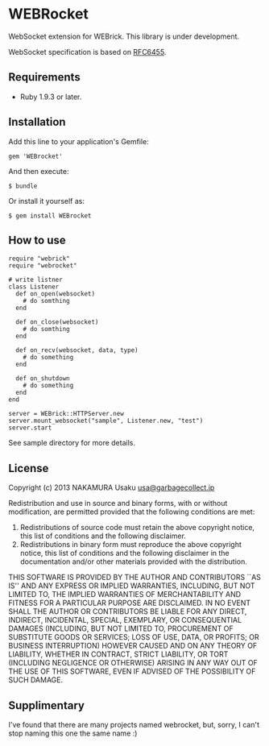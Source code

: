WEBRocket
=========

WebSocket extension for WEBrick.
This library is under development.

WebSocket specification is based on [RFC6455](http://www.rfc-editor.org/rfc/rfc6455.txt).


Requirements
------------

+ Ruby 1.9.3 or later.


Installation
------------

Add this line to your application's Gemfile:

    gem 'WEBrocket'

And then execute:

    $ bundle

Or install it yourself as:

    $ gem install WEBrocket


How to use
----------

    require "webrick"
    require "webrocket"
    
    # write listner
    class Listener
      def on_open(websocket)
        # do somthing
      end
    
      def on_close(websocket)
        # do somthing
      end
    
      def on_recv(websocket, data, type)
        # do something
      end
    
      def on_shutdown
        # do something
      end
    end
    
    server = WEBrick::HTTPServer.new
    server.mount_websocket("sample", Listener.new, "test")
    server.start

See sample directory for more details.


License
-------

Copyright (c) 2013 NAKAMURA Usaku usa@garbagecollect.jp

Redistribution and use in source and binary forms, with or without
modification, are permitted provided that the following conditions are met:

1. Redistributions of source code must retain the above copyright notice,
   this list of conditions and the following disclaimer.
2. Redistributions in binary form must reproduce the above copyright notice,
   this list of conditions and the following disclaimer in the documentation
   and/or other materials provided with the distribution.

THIS SOFTWARE IS PROVIDED BY THE AUTHOR AND CONTRIBUTORS ``AS IS'' AND ANY
EXPRESS OR IMPLIED WARRANTIES, INCLUDING, BUT NOT LIMITED TO, THE IMPLIED
WARRANTIES OF MERCHANTABILITY AND FITNESS FOR A PARTICULAR PURPOSE ARE
DISCLAIMED. IN NO EVENT SHALL THE AUTHOR OR CONTRIBUTORS BE LIABLE FOR ANY
DIRECT, INDIRECT, INCIDENTAL, SPECIAL, EXEMPLARY, OR CONSEQUENTIAL DAMAGES
(INCLUDING, BUT NOT LIMITED TO, PROCUREMENT OF SUBSTITUTE GOODS OR SERVICES;
LOSS OF USE, DATA, OR PROFITS; OR BUSINESS INTERRUPTION) HOWEVER CAUSED AND
ON ANY THEORY OF LIABILITY, WHETHER IN CONTRACT, STRICT LIABILITY, OR TORT
(INCLUDING NEGLIGENCE OR OTHERWISE) ARISING IN ANY WAY OUT OF THE USE OF THIS
SOFTWARE, EVEN IF ADVISED OF THE POSSIBILITY OF SUCH DAMAGE.


Supplimentary
-------------

I've found that there are many projects named webrocket, but, sorry, I can't
stop naming this one the same name :)
